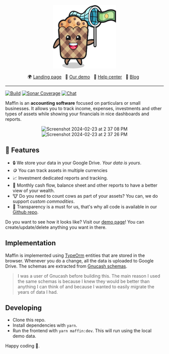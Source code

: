 <div align="center">
  <a href="http://maffin.io/">
    <img src="https://github.com/maffin-io/maffin-app/blob/master/src/assets/images/maffin_logo_sm.png" width="200" height="200">
  </a>
  
  🌍 <a href="https://maffin.io" target="_blank">Landing page</a>&nbsp;&nbsp;
  🍭 <a href="https://demo.maffin.io" target="_blank">Our demo</a>&nbsp;&nbsp;
  📖 <a href="http://docs.maffin.io/docs" target="_blank">Help center</a>&nbsp;&nbsp;
  📰 <a href="https://blog.maffin.io" target="_blank">Blog</a>&nbsp;&nbsp;
</div>

---

[![Build](https://img.shields.io/github/actions/workflow/status/maffin-io/maffin-app/frontend-ci.yml?label=Build&logo=github)](https://github.com/maffin-io/maffin-app/actions/workflows/frontend-ci.yml)
[![Sonar Coverage](https://img.shields.io/sonar/coverage/maffin-io_maffin-app?logo=sonarcloud&server=https://sonarcloud.io&label=Coverage)](https://sonarcloud.io/summary/new_code?id=maffin-io_maffin-app)
[![Chat](https://img.shields.io/discord/1222940742335463566?logo=discord&label=Chat)](https://discord.gg/xeT2z4c35V)


Maffin is an **accounting software** focused on particulars or small businesses. It allows you to track income, expenses, investments and other types of assets while showing your financials in nice dashboards and reports.

<div align="center">
  <img width="400" alt="Screenshot 2024-02-23 at 2 37 08 PM" src="https://github.com/maffin-io/maffin-blog/assets/3578154/3b842c43-3ed0-4f80-bab3-5d5cbb65a5a5"> <img width="400" alt="Screenshot 2024-02-23 at 2 37 26 PM" src="https://github.com/maffin-io/maffin-blog/assets/3578154/77dff933-7dca-4f38-bd6f-49694f890167">
</div>

## 🍒 Features

- 🔒 We store your data in your Google Drive. _Your data is yours_.
- 🪙 You can track assets in multiple currencies
- 📈 Investment dedicated reports and tracking.
- 📆 Monthly cash flow, balance sheet and other reports to have a better view of your wealth.
- 🐮 Do you need to count cows as part of your assets? You can, we do support _custom commodities_.
- 🔬 Transparency is a must for us, that's why all code is available in our [Github repo](https://github.com/maffin-io/maffin-app).

Do you want to see how it looks like? Visit our <a href="https://demo.maffin.io" blank="_blank">demo page</a>! You can create/update/delete anything you want in there.

## Implementation

Maffin is implemented using <a href="https://typeorm.io/" target="_blank">TypeOrm</a> entities that are stored in the browser. Whenever you do a change, all the data is uploaded to Google Drive. The schemas are extracted from <a href="https://wiki.gnucash.org/wiki/SQL" target="_blank">Gnucash schemas</a>.

> I was a user of Gnucash before building this. The main reason I used the same schemas is because I knew they would be better than anything I can think of and because I wanted to easily migrate the years of data I had.

## Developing

- Clone this repo.
- Install dependencies with `yarn`.
- Run the frontend with `yarn maffin:dev`. This will run using the local demo data.

Happy coding 🥳.
